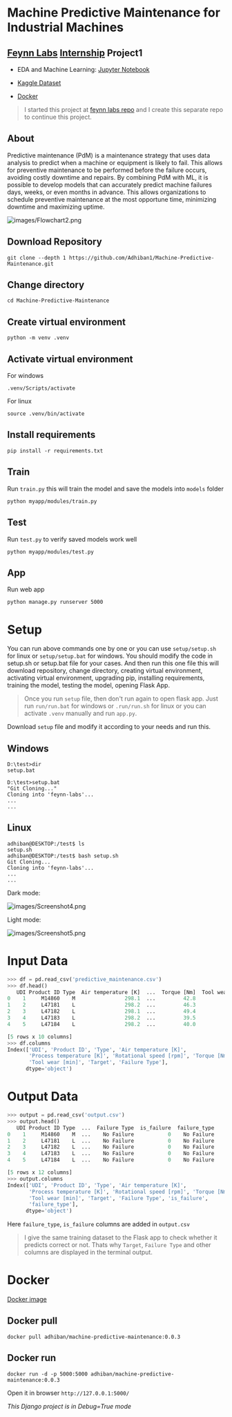 # Machine Predictive Maintenance for Industrial Machines

## [Feynn Labs](https://www.linkedin.com/company/feynn-labs/?originalSubdomain=in) [Internship](https://feynnlabs.com/internships/) Project1

- EDA and Machine Learning: [Jupyter Notebook](main.ipynb) 

- [Kaggle Dataset](https://www.kaggle.com/datasets/shivamb/machine-predictive-maintenance-classification)

- [Docker](https://hub.docker.com/r/adhiban/machine-predictive-maintenance)

> I started this project at [feynn labs repo](https://github.com/Adhiban1/feynn-labs/tree/main/project1) and I create this separate repo to continue this project.

## About

Predictive maintenance (PdM) is a maintenance strategy that uses data analysis to predict when a machine or equipment is likely to fail. This allows for preventive maintenance to be performed before the failure occurs, avoiding costly downtime and repairs. By combining PdM with ML, it is possible to develop models that can accurately predict machine failures days, weeks, or even months in advance. This allows organizations to schedule preventive maintenance at the most opportune time, minimizing downtime and maximizing uptime.

![images/Flowchart2.png](images/Flowchart2.png)

## Download Repository

```
git clone --depth 1 https://github.com/Adhiban1/Machine-Predictive-Maintenance.git
```

## Change directory

```
cd Machine-Predictive-Maintenance
```

## Create virtual environment

```
python -m venv .venv
```

## Activate virtual environment

For windows
```
.venv/Scripts/activate 
```

For linux
```
source .venv/bin/activate
```

## Install requirements

```
pip install -r requirements.txt
```

## Train

Run `train.py` this will train the model and save the models into `models` folder

```
python myapp/modules/train.py
```

## Test

Run `test.py` to verify saved models work well

```
python myapp/modules/test.py
```

## App

Run web app

```
python manage.py runserver 5000
```

# Setup

You can run above commands one by one or you can use `setup/setup.sh` for linux or `setup/setup.bat` for windows. You should modify the code in setup.sh or setup.bat file for your cases. And then run this one file this will download repository, change directory, creating virtual environment, activating virtual environment, upgrading pip, installing requirements, training the model, testing the model, opening Flask App.

> Once you run `setup` file, then don't run again to open flask app. Just run `run/run.bat` for windows or `.run/run.sh` for linux or you can activate `.venv` manually and run `app.py`.

Download `setup` file and modify it according to your needs and run this.

## Windows

```
D:\test>dir
setup.bat

D:\test>setup.bat
"Git Cloning..."
Cloning into 'feynn-labs'...
...
...
```

## Linux

```
adhiban@DESKTOP:/test$ ls
setup.sh
adhiban@DESKTOP:/test$ bash setup.sh
Git Cloning...
Cloning into 'feynn-labs'...
...
...
```

Dark mode:

![images/Screenshot4.png](images/Screenshot4.png)

Light mode:

![images/Screenshot5.png](images/Screenshot5.png)

# Input Data

```python
>>> df = pd.read_csv('predictive_maintenance.csv')
>>> df.head()
   UDI Product ID Type  Air temperature [K]  ...  Torque [Nm]  Tool wear [min]  Target  Failure Type
0    1     M14860    M                298.1  ...         42.8                0       0    No Failure
1    2     L47181    L                298.2  ...         46.3                3       0    No Failure
2    3     L47182    L                298.1  ...         49.4                5       0    No Failure
3    4     L47183    L                298.2  ...         39.5                7       0    No Failure
4    5     L47184    L                298.2  ...         40.0                9       0    No Failure

[5 rows x 10 columns]
>>> df.columns
Index(['UDI', 'Product ID', 'Type', 'Air temperature [K]',
       'Process temperature [K]', 'Rotational speed [rpm]', 'Torque [Nm]',
       'Tool wear [min]', 'Target', 'Failure Type'],
      dtype='object')
```

# Output Data

```python
>>> output = pd.read_csv('output.csv')
>>> output.head()
   UDI Product ID Type  ...  Failure Type  is_failure  failure_type
0    1     M14860    M  ...    No Failure           0    No Failure
1    2     L47181    L  ...    No Failure           0    No Failure
2    3     L47182    L  ...    No Failure           0    No Failure
3    4     L47183    L  ...    No Failure           0    No Failure
4    5     L47184    L  ...    No Failure           0    No Failure

[5 rows x 12 columns]
>>> output.columns
Index(['UDI', 'Product ID', 'Type', 'Air temperature [K]',
       'Process temperature [K]', 'Rotational speed [rpm]', 'Torque [Nm]',
       'Tool wear [min]', 'Target', 'Failure Type', 'is_failure',
       'failure_type'],
      dtype='object')
```

Here `failure_type`, `is_failure` columns are added in `output.csv`

> I give the same training dataset to the Flask app to check whether it predicts correct or not. Thats why `Target`, `Failure Type` and other columns are displayed in the terminal output.

# Docker

[Docker image](https://hub.docker.com/r/adhiban/machine-predictive-maintenance)

## Docker pull

```
docker pull adhiban/machine-predictive-maintenance:0.0.3
```

## Docker run

```
docker run -d -p 5000:5000 adhiban/machine-predictive-maintenance:0.0.3
```

Open it in browser `http://127.0.0.1:5000/`

*This Django project is in Debug=True mode*
